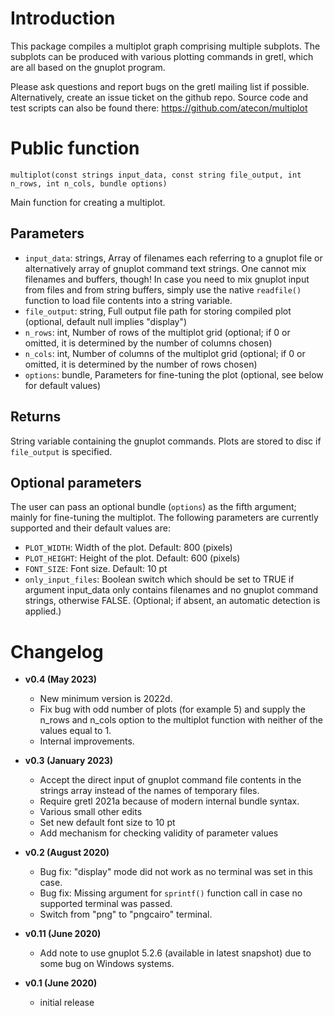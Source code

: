 # Introduction

This package compiles a multiplot graph comprising multiple subplots. The subplots can be produced with various plotting commands in gretl, which are all based on the gnuplot program.

Please ask questions and report bugs on the gretl mailing list if possible. Alternatively, create an issue ticket on the github repo. Source code and test scripts can also be found there: https://github.com/atecon/multiplot


# Public function

```
multiplot(const strings input_data, const string file_output, int n_rows, int n_cols, bundle options)
```

Main function for creating a multiplot.

## Parameters


- `input_data`: strings, Array of filenames each referring to a gnuplot file or alternatively array of gnuplot command text strings. One cannot mix filenames and buffers, though! In case you need to mix gnuplot input from files and from string buffers, simply use the native `readfile()` function to load file contents into a string variable.
- `file_output`: string, Full output file path for storing compiled plot (optional, default null implies "display")
- `n_rows`: int, Number of rows of the multiplot grid (optional; if 0 or omitted, it is determined by the number of columns chosen)
- `n_cols`: int, Number of columns of the multiplot grid (optional; if 0 or omitted, it is determined by the number of rows chosen)
- `options`: bundle, Parameters for fine-tuning the plot (optional, see below for default values)

## Returns

String variable containing the gnuplot commands. Plots are stored to disc if `file_output` is specified.


## Optional parameters

The user can pass an optional bundle (`options`) as the fifth argument; mainly for fine-tuning the multiplot. The following parameters are currently supported
and their default values are:

- `PLOT_WIDTH`: Width of the plot. Default: 800 (pixels)
- `PLOT_HEIGHT`: Height of the plot. Default: 600 (pixels)
- `FONT_SIZE`: Font size. Default: 10 pt
- `only_input_files`: Boolean switch which should be set to TRUE if argument input_data only contains filenames and no gnuplot command strings, otherwise FALSE. (Optional; if absent, an automatic detection is applied.)



# Changelog

* **v0.4 (May 2023)**
    * New minimum version is 2022d.
    * Fix bug with odd number of plots (for example 5) and supply the n_rows and n_cols option to the multiplot function with neither of the values equal to 1.
    * Internal improvements.

* **v0.3 (January 2023)**
    * Accept the direct input of gnuplot command file contents in the strings array instead of the names of temporary files.
    * Require gretl 2021a because of modern internal bundle syntax.
    * Various small other edits
    * Set new default font size to 10 pt
    * Add mechanism for checking validity of parameter values

* **v0.2 (August 2020)**
    * Bug fix: "display" mode did not work as no terminal was set in this case.
    * Bug fix: Missing argument for `sprintf()` function call in case no supported terminal was passed.
    * Switch from "png" to "pngcairo" terminal.

* **v0.11 (June 2020)**
    * Add note to use gnuplot 5.2.6 (available in latest snapshot) due to some bug on Windows systems.

* **v0.1 (June 2020)**
    * initial release
